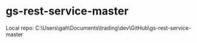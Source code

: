 # gs-rest-service-master
Local repo:  C:\Users\gah\Documents\trading\dev\GitHub\gs-rest-service-master
